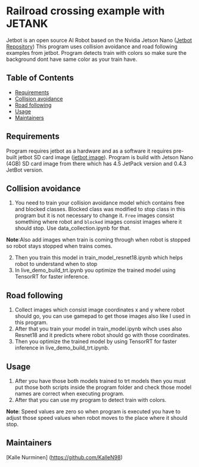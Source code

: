 # Railroad crossing example with JETANK

Jetbot is an open source AI Robot based on the Nvidia Jetson Nano ([Jetbot Repository](https://github.com/NVIDIA-AI-IOT/jetbot))
This program uses collision avoidance and road following examples from jetbot. Program detects train with colors so make sure the background dont have same color as your train have.

## Table of Contents

- [Requirements](#requirements)
- [Collision avoidance](#collision-avoidance)
- [Road following](#road-following)
- [Usage](#usage)
- [Maintainers](#maintainers)

## Requirements

Program requires jetbot as a hardware and as a software it requires pre-built jetbot SD card image ([jetbot image](https://jetbot.org/master/software_setup/sd_card.html)).
Program is build with Jetson Nano (4GB) SD card image from there which has 4.5 JetPack version and 0.4.3 JetBot version.

## Collision avoidance

1. You need to train your collision avoidance model which contains free and blocked classes. Blocked class was modified to stop class in this program but it is not necessary to change it. ```Free``` images consist something where robot and ```blocked``` images consist images where it should stop. Use data_collection.ipynb for that. 

  **Note**:Also add images when train is coming through when robot is stopped so robot stays stopped when trains comes.

2. Then you train this model in train_model_resnet18.ipynb which helps robot to understand when to stop
3. In live_demo_build_trt.ipynb you optimize the trained model using TensorRT for faster inference.

## Road following

1. Collect images which consist image coordinates x and y where robot should go, you can use gamepad to get those images also like I used in this program.
2. After that you train your model in train_model.ipynb wihch uses also Resnet18 and it predicts where robot should go with those coordinates.
3. Then you optimize the trained model by using TensorRT for faster inference in live_demo_build_trt.ipynb.

## Usage

1. After you have those both models trained to trt models then you must put those both scripts inside the program folder and check those model names are correct when executing program.
2. After that you can use my program to detect train with colors. 

  **Note**: Speed values are zero so when program is executed you have to adjust those speed values when robot moves to the place where it should stop.

## Maintainers

[Kalle Nurminen] (https://github.com/KalleN98)  
